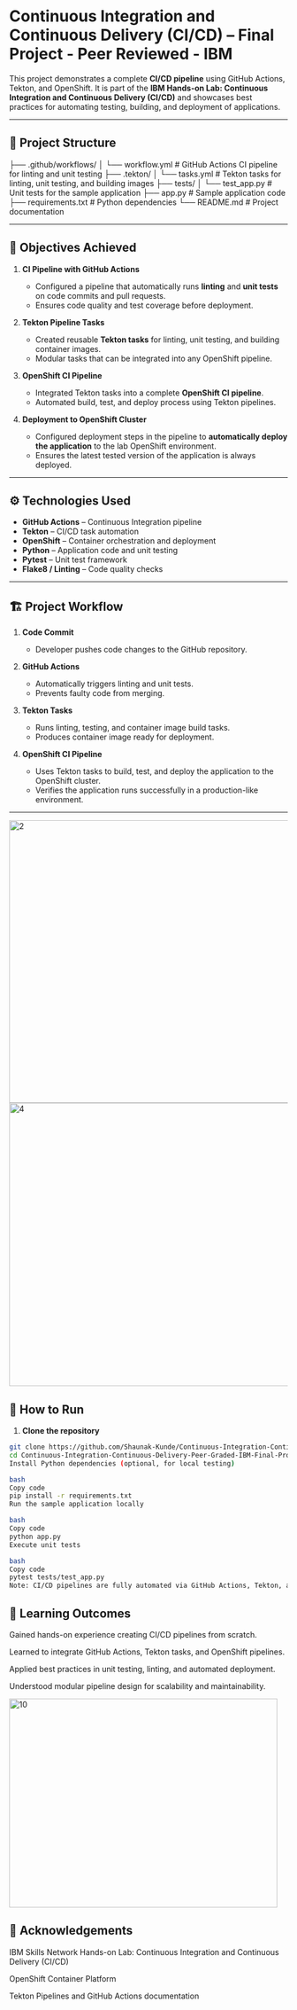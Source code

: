 # Continuous Integration and Continuous Delivery (CI/CD) – Final Project - Peer Reviewed - IBM

This project demonstrates a complete **CI/CD pipeline** using GitHub Actions, Tekton, and OpenShift. It is part of the **IBM Hands-on Lab: Continuous Integration and Continuous Delivery (CI/CD)** and showcases best practices for automating testing, building, and deployment of applications.

---

## 📂 Project Structure

├── .github/workflows/
│ └── workflow.yml # GitHub Actions CI pipeline for linting and unit testing
├── .tekton/
│ └── tasks.yml # Tekton tasks for linting, unit testing, and building images
├── tests/
│ └── test_app.py # Unit tests for the sample application
├── app.py # Sample application code
├── requirements.txt # Python dependencies
└── README.md # Project documentation

---

## 🔑 Objectives Achieved

1. **CI Pipeline with GitHub Actions**
   - Configured a pipeline that automatically runs **linting** and **unit tests** on code commits and pull requests.
   - Ensures code quality and test coverage before deployment.

2. **Tekton Pipeline Tasks**
   - Created reusable **Tekton tasks** for linting, unit testing, and building container images.
   - Modular tasks that can be integrated into any OpenShift pipeline.

3. **OpenShift CI Pipeline**
   - Integrated Tekton tasks into a complete **OpenShift CI pipeline**.
   - Automated build, test, and deploy process using Tekton pipelines.

4. **Deployment to OpenShift Cluster**
   - Configured deployment steps in the pipeline to **automatically deploy the application** to the lab OpenShift environment.
   - Ensures the latest tested version of the application is always deployed.

---

## ⚙️ Technologies Used

- **GitHub Actions** – Continuous Integration pipeline
- **Tekton** – CI/CD task automation
- **OpenShift** – Container orchestration and deployment
- **Python** – Application code and unit testing
- **Pytest** – Unit test framework
- **Flake8 / Linting** – Code quality checks

---

## 🏗️ Project Workflow

1. **Code Commit**
   - Developer pushes code changes to the GitHub repository.

2. **GitHub Actions**
   - Automatically triggers linting and unit tests.
   - Prevents faulty code from merging.

3. **Tekton Tasks**
   - Runs linting, testing, and container image build tasks.
   - Produces container image ready for deployment.

4. **OpenShift CI Pipeline**
   - Uses Tekton tasks to build, test, and deploy the application to the OpenShift cluster.
   - Verifies the application runs successfully in a production-like environment.

---
<img width="956" height="510" alt="2" src="https://github.com/user-attachments/assets/aac01f04-1c2e-4cc3-a6cf-b928137ef96c" />

<img width="956" height="511" alt="4" src="https://github.com/user-attachments/assets/6d24fd4d-c680-4bc1-a072-1a71ba268824" />

## 🚀 How to Run

1. **Clone the repository**

```bash
git clone https://github.com/Shaunak-Kunde/Continuous-Integration-Continuous-Delivery-Peer-Graded-IBM-Final-Project-of-Shaunak.git
cd Continuous-Integration-Continuous-Delivery-Peer-Graded-IBM-Final-Project-of-Shaunak
Install Python dependencies (optional, for local testing)

bash
Copy code
pip install -r requirements.txt
Run the sample application locally

bash
Copy code
python app.py
Execute unit tests

bash
Copy code
pytest tests/test_app.py
Note: CI/CD pipelines are fully automated via GitHub Actions, Tekton, and OpenShift. Manual execution is optional for local verification.
```

## 🌟 Learning Outcomes
Gained hands-on experience creating CI/CD pipelines from scratch.

Learned to integrate GitHub Actions, Tekton tasks, and OpenShift pipelines.

Applied best practices in unit testing, linting, and automated deployment.

Understood modular pipeline design for scalability and maintainability.

<img width="485" height="377" alt="10" src="https://github.com/user-attachments/assets/1c7329f0-e030-4479-8522-556a0b86ad5c" />

## 🙌 Acknowledgements
IBM Skills Network Hands-on Lab: Continuous Integration and Continuous Delivery (CI/CD)

OpenShift Container Platform

Tekton Pipelines and GitHub Actions documentation
